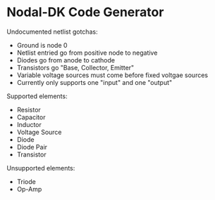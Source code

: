# Nodal-DK Code Generator

Undocumented netlist gotchas:
- Ground is node 0
- Netlist entried go from positive node to negative
- Diodes go from anode to cathode
- Transistors go "Base, Collector, Emitter"
- Variable voltage sources must come before fixed voltgae sources
- Currently only supports one "input" and one "output"

Supported elements:
- Resistor
- Capacitor
- Inductor
- Voltage Source
- Diode
- Diode Pair
- Transistor

Unsupported elements:
- Triode
- Op-Amp
